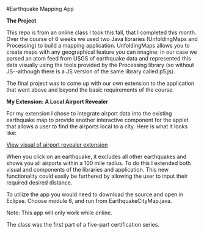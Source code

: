 #Earthquake Mapping App



**The Project**

This repo is from an online class I took this fall, that I completed this month. Over the course of 6 weeks we used two Java libraries (UnfoldingMaps and Processing) to build a mapping application. UnfoldingMaps allows you to create maps with any geographical feature you can imagine: in our case we parsed an atom feed from USGS of earthquake data and represented this data visually using the tools provided by the Processing library (so without JS--although there is a JS version of the same library called p5.js).

The final project was to come up with our own extension to the application that went above and beyond the basic requirements of the course. 

**My Extension: A Local Airport Revealer**

For my extension I chose to integrate airport data into the existing earthquake map to provide another interactive component for the applet that allows a user to find the airports local to a city. Here is what it looks like:  

[View visual of airport revealer extension](AirportRevealer.png)

When you click on an earthquake, it excludes all other earthquakes and shows you all airports within a 100 mile radius. To do this I extended both visual and components of the libraries and application. This new functionality could easily be furthered by allowing the user to input their required desired distance.

To utilize the app you would need to download the source and open in Eclipse. Choose module 6, and run from  EarthquakeCityMap.java. 

Note: This app will only work while online.

The class was the first part of a five-part certification series. 




